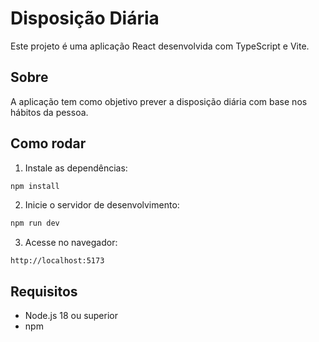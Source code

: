 # Disposição Diária

Este projeto é uma aplicação React desenvolvida com TypeScript e Vite.

## Sobre

A aplicação tem como objetivo prever a disposição diária com base nos hábitos da pessoa.

## Como rodar

1. Instale as dependências:

```bash
npm install
```

2. Inicie o servidor de desenvolvimento:

```bash
npm run dev
```

3. Acesse no navegador:

```
http://localhost:5173
```

## Requisitos

- Node.js 18 ou superior
- npm

